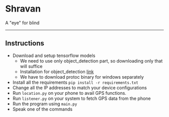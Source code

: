 # Shravan
A "eye" for blind

---

## Instructions

- Download and setup tensorflow models
	- We need to use only object_detection part, so downloading only that will suffice
	- Installation for object_detection [link](https://github.com/tensorflow/models/blob/master/research/object_detection/g3doc/installation.md)
	- We have to download protoc binary for windows separately
- Install all the requirements `pip install -r requirements.txt`
- Change all the IP addresses to match your device configurations
- Run `location.py` on your phone to avail GPS functions.
- Run `listener.py` on your system to fetch GPS data from the phone
- Run the program using `main.py`
- Speak one of the commands
